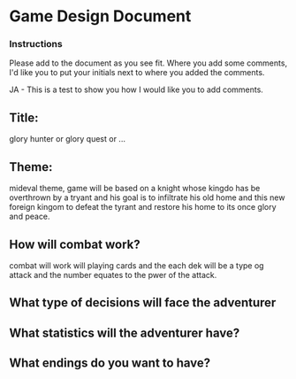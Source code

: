 # Game Design Document
### Instructions
Please add to the document as you see fit. Where you add some comments, I'd like you to put your initials next to where you added the comments.

JA - This is a test to show you how I would like you to add comments.

## Title: 
glory hunter
or
glory quest
or
...
## Theme:
mideval theme, game will be based on a knight whose kingdo has be overthrown by a tryant and his goal is to infiltrate his old home and  this new foreign kingom to defeat the tyrant and restore his home to its once glory and peace.

## How will combat work?
combat will work will playing cards and the each dek will be a type og attack and the number equates to the pwer of the attack.

## What type of decisions will face the adventurer



## What statistics will the adventurer have?




## What endings do you want to have?
